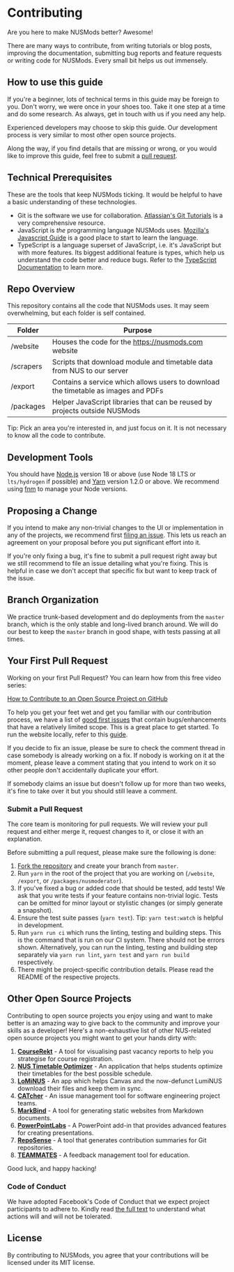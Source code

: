 # Contributing

Are you here to make NUSMods better? Awesome!

There are many ways to contribute, from writing tutorials or blog posts, improving the documentation, submitting bug reports and feature requests or writing code for NUSMods. Every small bit helps us out immensely.

## How to use this guide

If you're a beginner, lots of technical terms in this guide may be foreign to you. Don't worry, we were once in your shoes too. Take it one step at a time and do some research. As always, get in touch with us if you need any help.

Experienced developers may choose to skip this guide. Our development process is very similar to most other open source projects.

Along the way, if you find details that are missing or wrong, or you would like to improve this guide, feel free to submit a [pull request](#submit-a-pull-request).

## Technical Prerequisites

These are the tools that keep NUSMods ticking. It would be helpful to have a basic understanding of these technologies.

- Git is the software we use for collaboration. [Atlassian's Git Tutorials](https://www.atlassian.com/git/tutorials) is a very comprehensive resource.
- JavaScript is _the_ programming language NUSMods uses. [Mozilla's Javascript Guide](https://developer.mozilla.org/en-US/docs/Web/JavaScript) is a good place to start to learn the language.
- TypeScript is a language superset of JavaScript, i.e. it's JavaScript but with more features. Its biggest additional feature is types, which help us understand the code better and reduce bugs. Refer to the [TypeScript Documentation](https://www.typescriptlang.org/docs/home.html) to learn more.

## Repo Overview

This repository contains all the code that NUSMods uses. It may seem overwhelming, but each folder is self contained.

| Folder    | Purpose                                                                            |
| --------- | ---------------------------------------------------------------------------------- |
| /website  | Houses the code for the https://nusmods.com website                                |
| /scrapers | Scripts that download module and timetable data from NUS to our server             |
| /export   | Contains a service which allows users to download the timetable as images and PDFs |
| /packages | Helper JavaScript libraries that can be reused by projects outside NUSMods         |

Tip: Pick an area you're interested in, and just focus on it. It is not necessary to know all the code to contribute.

## Development Tools

You should have [Node.js](https://nodejs.org/) version 18 or above (use Node 18 LTS or `lts/hydrogen` if possible) and [Yarn](https://yarnpkg.com/en/) version 1.2.0 or above. We recommend using [fnm](https://github.com/Schniz/fnm) to manage your Node versions.

## Proposing a Change

If you intend to make any non-trivial changes to the UI or implementation in any of the projects, we recommend first [filing an issue](https://github.com/nusmodifications/nusmods/issues/new?template=FEATURE_REQUEST.md). This lets us reach an agreement on your proposal before you put significant effort into it.

If you're only fixing a bug, it's fine to submit a pull request right away but we still recommend to file an issue detailing what you're fixing. This is helpful in case we don't accept that specific fix but want to keep track of the issue.

## Branch Organization

We practice trunk-based development and do deployments from the `master` branch, which is the only stable and long-lived branch around. We will do our best to keep the `master` branch in good shape, with tests passing at all times.

## Your First Pull Request

Working on your first Pull Request? You can learn how from this free video series:

[How to Contribute to an Open Source Project on GitHub](https://app.egghead.io/playlists/how-to-contribute-to-an-open-source-project-on-github)

To help you get your feet wet and get you familiar with our contribution process, we have a list of [good first issues](https://github.com/nusmodifications/nusmods/issues?q=is%3Aissue+is%3Aopen+label%3A%22good+first+issue%22) that contain bugs/enhancements that have a relatively limited scope. This is a great place to get started. To run the website locally, refer to this [guide](/website/README.md).

If you decide to fix an issue, please be sure to check the comment thread in case somebody is already working on a fix. If nobody is working on it at the moment, please leave a comment stating that you intend to work on it so other people don't accidentally duplicate your effort.

If somebody claims an issue but doesn't follow up for more than two weeks, it's fine to take over it but you should still leave a comment.

### Submit a Pull Request

The core team is monitoring for pull requests. We will review your pull request and either merge it, request changes to it, or close it with an explanation.

Before submitting a pull request, please make sure the following is done:

1. [Fork the repository](https://github.com/nusmodifications/nusmods) and create your branch from `master`.
1. Run `yarn` in the root of the project that you are working on (`/website`, `/export`, or `/packages/nusmoderator`).
1. If you've fixed a bug or added code that should be tested, add tests! We ask that you write tests if your feature contains non-trivial logic. Tests can be omitted for minor layout or stylistic changes (or simply generate a snapshot).
1. Ensure the test suite passes (`yarn test`). Tip: `yarn test:watch` is helpful in development.
1. Run `yarn run ci` which runs the linting, testing and building steps. This is the command that is run on our CI system. There should not be errors shown. Alternatively, you can run the linting, testing and building step separately via `yarn run lint`, `yarn test` and `yarn run build` respectively.
1. There might be project-specific contribution details. Please read the README of the respective projects.

## Other Open Source Projects

Contributing to open source projects you enjoy using and want to make better is an amazing way to give back to the community and improve your skills as a developer! Here's a non-exhaustive list of other NUS-related open source projects you might want to get your hands dirty with:

1. [**CourseRekt**](https://github.com/lunaflight/courserekt/) - A tool for visualising past vacancy reports to help you strategise for course registration.
2. [**NUS Timetable Optimizer**](https://github.com/frizensami/nus-timetable-optimizer) - An application that helps students optimize their timetables for the best possible schedule.
3. [**LoMiNUS**](https://github.com/Beebeeoii/lominus) - An app which helps Canvas and the now-defunct LumiNUS download their files and keep them in sync.
4. [**CATcher**](https://github.com/CATcher-org/CATcher/) - An issue management tool for software engineering project teams.
5. [**MarkBind**](https://github.com/markbind/markbind) - A tool for generating static websites from Markdown documents.
6. [**PowerPointLabs**](https://github.com/powerpointlabs/powerpointlabs) - A PowerPoint add-in that provides advanced features for creating presentations.
7. [**RepoSense**](https://github.com/reposense/reposense) - A tool that generates contribution summaries for Git repositories.
8. [**TEAMMATES**](https://github.com/teammates/teammates) - A feedback management tool for education.

Good luck, and happy hacking!

### Code of Conduct

We have adopted Facebook's Code of Conduct that we expect project participants to adhere to. Kindly read [the full text](https://code.facebook.com/codeofconduct) to understand what actions will and will not be tolerated.

## License

By contributing to NUSMods, you agree that your contributions will be licensed under its MIT license.
